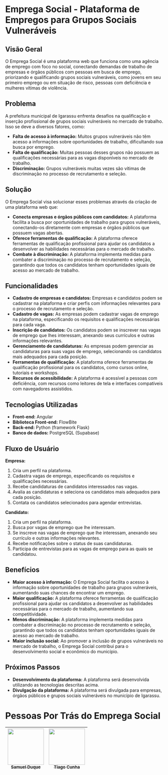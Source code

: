 # Emprega Social - Plataforma de Empregos para Grupos Sociais Vulneráveis

## Visão Geral

O Emprega Social é uma plataforma web que funciona como uma agência de emprego com foco no social, conectando demandas de trabalho de empresas e órgãos públicos com pessoas em busca de emprego, priorizando e qualificando grupos sociais vulneráveis, como jovens em seu primeiro emprego ou em situação de risco, pessoas com deficiência e mulheres vítimas de violência.

## Problema

A prefeitura municipal de Igarassu enfrenta desafios na qualificação e inserção profissional de grupos sociais vulneráveis no mercado de trabalho. Isso se deve a diversos fatores, como:

* **Falta de acesso à informação:** Muitos grupos vulneráveis não têm acesso a informações sobre oportunidades de trabalho, dificultando sua busca por emprego.
* **Falta de qualificação:** Muitas pessoas desses grupos não possuem as qualificações necessárias para as vagas disponíveis no mercado de trabalho.
* **Discriminação:** Grupos vulneráveis ​​muitas vezes são vítimas de discriminação no processo de recrutamento e seleção.

## Solução

O Emprega Social visa solucionar esses problemas através da criação de uma plataforma web que:

* **Conecta empresas e órgãos públicos com candidatos:** A plataforma facilita a busca por oportunidades de trabalho para grupos vulneráveis, conectando-os diretamente com empresas e órgãos públicos que possuem vagas abertas.
* **Oferece ferramentas de qualificação:** A plataforma oferece ferramentas de qualificação profissional para ajudar os candidatos a desenvolver as habilidades necessárias para o mercado de trabalho.
* **Combate à discriminação:** A plataforma implementa medidas para combater a discriminação no processo de recrutamento e seleção, garantindo que todos os candidatos tenham oportunidades iguais de acesso ao mercado de trabalho.

## Funcionalidades

* **Cadastro de empresas e candidatos:** Empresas e candidatos podem se cadastrar na plataforma e criar perfis com informações relevantes para o processo de recrutamento e seleção.
* **Cadastro de vagas:** As empresas podem cadastrar vagas de emprego na plataforma, especificando os requisitos e qualificações necessárias para cada vaga.
* **Inscrição de candidatos:** Os candidatos podem se inscrever nas vagas de emprego que lhes interessam, anexando seus currículos e outras informações relevantes.
* **Gerenciamento de candidaturas:** As empresas podem gerenciar as candidaturas para suas vagas de emprego, selecionando os candidatos mais adequados para cada posição.
* **Ferramentas de qualificação:** A plataforma oferece ferramentas de qualificação profissional para os candidatos, como cursos online, tutoriais e workshops.
* **Recursos de acessibilidade:** A plataforma é acessível a pessoas com deficiência, com recursos como leitores de tela e interfaces compatíveis com navegadores assistidos.

## Tecnologias Utilizadas

* **Front-end:** Angular
* **Biblioteca Front-end:** FlowBite
* **Back-end:** Python (framework Flask)
* **Banco de dados:** PostgreSQL (Supabase)

## Fluxo de Usuário

**Empresa:**

1. Cria um perfil na plataforma.
2. Cadastra vagas de emprego, especificando os requisitos e qualificações necessárias.
3. Recebe candidaturas de candidatos interessados ​​nas vagas.
4. Avalia as candidaturas e seleciona os candidatos mais adequados para cada posição.
5. Contata os candidatos selecionados para agendar entrevistas.

**Candidato:**

1. Cria um perfil na plataforma.
2. Busca por vagas de emprego que lhe interessam.
3. Se inscreve nas vagas de emprego que lhe interessam, anexando seu currículo e outras informações relevantes.
4. Recebe notificações sobre o status de suas candidaturas.
5. Participa de entrevistas para as vagas de emprego para as quais se candidatou.

## Benefícios

* **Maior acesso à informação:** O Emprega Social facilita o acesso à informação sobre oportunidades de trabalho para grupos vulneráveis, aumentando suas chances de encontrar um emprego.
* **Maior qualificação:** A plataforma oferece ferramentas de qualificação profissional para ajudar os candidatos a desenvolver as habilidades necessárias para o mercado de trabalho, aumentando sua competitividade.
* **Menos discriminação:** A plataforma implementa medidas para combater a discriminação no processo de recrutamento e seleção, garantindo que todos os candidatos tenham oportunidades iguais de acesso ao mercado de trabalho.
* **Maior inclusão social:** Ao promover a inclusão de grupos vulneráveis ​​no mercado de trabalho, o Emprega Social contribui para o desenvolvimento social e econômico do município.

## Próximos Passos

* **Desenvolvimento da plataforma:** A plataforma será desenvolvida utilizando as tecnologias descritas acima.
* **Divulgação da plataforma:** A plataforma será divulgada para empresas, órgãos públicos e grupos sociais vulneráveis ​​no município de Igarassu.

# Pessoas Por Trás do Emprega Social

| [<img loading="lazy" src="https://avatars.githubusercontent.com/Samuel-Duque" width=115><br><sub>Samuel Duque</sub>](https://github.com/Samuel-Duque) | [<img loading="lazy" src="https://avatars.githubusercontent.com/Tiago-msC" width=115><br><sub>Tiago Cunha</sub>](https://github.com/Tiago-msC) | 
| --- | --- |
